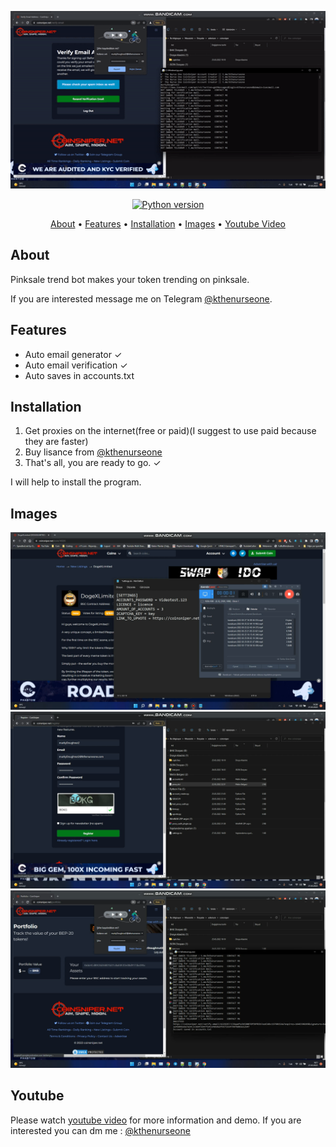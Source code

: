 <p align="center"><a href="https://youtu.be/2llCdJTj9Co" target="_blank"><img src="https://github.com/kthenurseone/coinsniper_account_creator/blob/main/coinsniper_creator.gif?raw=true"></a></p>

<p align="center">
    <a href="https://www.python.org/downloads/release/python-380/"><img src="https://img.shields.io/badge/python-3.8-blue.svg?style=plastic" alt="Python version"></a>
</p>

<p align="center">
  <a href="#about">About</a>
  •
  <a href="#features">Features</a>
  •
  <a href="#installation">Installation</a>
  •
  <a href="#images">Images</a>
  •
  <a href="#youtube">Youtube Video</a>
</p>

## About
Pinksale trend bot makes your token trending on pinksale.

If you are interested message me on Telegram [@kthenurseone](https://t.me/kthenurseone). 

## Features
- Auto email generator ✓
- Auto email verification ✓
- Auto saves in accounts.txt


## Installation
1) Get proxies on the internet(free or paid)(I suggest to use paid because they are faster)
2) Buy lisance from [@kthenurseone](https://t.me/kthenurseone)
3) That's all, you are ready to go. ✓




I will help to install the program.


## Images
![Dextool_Bot](https://github.com/kthenurseone/coinsniper_account_creator/blob/main/1.png?raw=true)
![Dextool_Bot](https://github.com/kthenurseone/coinsniper_account_creator/blob/main/2.png?raw=true)
![Dextool_Bot](https://github.com/kthenurseone/coinsniper_account_creator/blob/main/3.png?raw=true)



## Youtube
Please watch [youtube video](https://youtu.be/2llCdJTj9Co) for more information and demo. If you are interested you can dm me : [@kthenurseone](https://t.me/kthenurseone)
